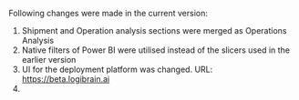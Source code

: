 Following changes were made in the current version:
1. Shipment and Operation analysis sections were merged as Operations Analysis
2. Native filters of Power BI were utilised instead of the slicers used in the earlier version
3. UI for the deployment platform was changed. URL: https://beta.logibrain.ai
4. 
